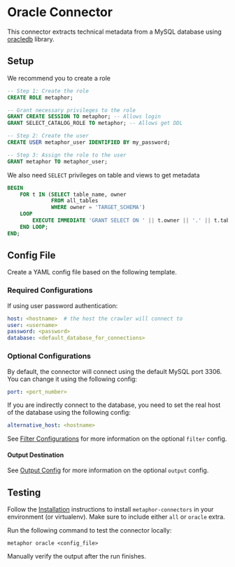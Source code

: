 # Oracle Connector

This connector extracts technical metadata from a MySQL database using [oracledb](https://oracle.github.io/python-oracledb/) library.

## Setup

We recommend you to create a role

```sql
-- Step 1: Create the role
CREATE ROLE metaphor;

-- Grant necessary privileges to the role
GRANT CREATE SESSION TO metaphor; -- Allows login
GRANT SELECT_CATALOG_ROLE TO metaphor; -- Allows get DDL

-- Step 2: Create the user
CREATE USER metaphor_user IDENTIFIED BY my_password;

-- Step 3: Assign the role to the user
GRANT metaphor TO metaphor_user;

```

We also need `SELECT` privileges on table and views to get metadata

```sql
BEGIN
    FOR t IN (SELECT table_name, owner
              FROM all_tables 
              WHERE owner = 'TARGET_SCHEMA') 
    LOOP
        EXECUTE IMMEDIATE 'GRANT SELECT ON ' || t.owner || '.' || t.table_name || ' TO metaphor';
    END LOOP;
END;
```

## Config File

Create a YAML config file based on the following template.

### Required Configurations

If using user password authentication:

```yaml
host: <hostname>  # the host the crawler will connect to
user: <username>
password: <password>
database: <default_database_for_connections>
```

### Optional Configurations

By default, the connector will connect using the default MySQL port 3306. You can change it using the following config:

```yaml
port: <port_number>
```

If you are indirectly connect to the database, you need to set the real host of the database using the following config:

```yaml
alternative_host: <hostname>
```

See [Filter Configurations](../common/docs/filter.md) for more information on the optional `filter` config.

#### Output Destination

See [Output Config](../common/docs/output.md) for more information on the optional `output` config.

## Testing

Follow the [Installation](../../README.md) instructions to install `metaphor-connectors` in your environment (or virtualenv). Make sure to include either `all` or `oracle` extra.

Run the following command to test the connector locally:

```shell
metaphor oracle <config_file>
```

Manually verify the output after the run finishes.
